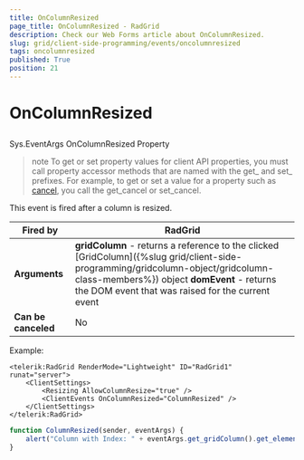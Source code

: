 ```yaml
---
title: OnColumnResized
page_title: OnColumnResized - RadGrid
description: Check our Web Forms article about OnColumnResized.
slug: grid/client-side-programming/events/oncolumnresized
tags: oncolumnresized
published: True
position: 21
---
```


# OnColumnResized



## 

Sys.EventArgs OnColumnResized Property

>note To get or set property values for client API properties, you must call property accessor methods that are named with the get_ and set_ prefixes. For example, to get or set a value for a property such as [cancel](https://msdn.microsoft.com/en-us/library/bb310859.aspx), you call the get_cancel or set_cancel.
>


This event is fired after a column is resized.


|  **Fired by**  | RadGrid |
| ------ | ------ |
| **Arguments** | **gridColumn** - returns a reference to the clicked [GridColumn]({%slug grid/client-side-programming/gridcolumn-object/gridcolumn-class-members%}) object **domEvent** - returns the DOM event that was raised for the current event|
| **Can be canceled** |No|

Example:

````ASP.NET
<telerik:RadGrid RenderMode="Lightweight" ID="RadGrid1" runat="server">
    <ClientSettings>
        <Resizing AllowColumnResize="true" />
        <ClientEvents OnColumnResized="ColumnResized" />
    </ClientSettings>
</telerik:RadGrid>
````



````JavaScript
function ColumnResized(sender, eventArgs) {
    alert("Column with Index: " + eventArgs.get_gridColumn().get_element().cellIndex + " was resized, width: " + eventArgs.get_gridColumn().get_element().offsetWidth);
}
````


